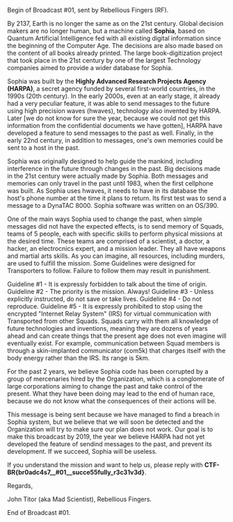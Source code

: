 
Begin of Broadcast #01, sent by Rebellious Fingers (RF).

By 2137, Earth is no longer the same as on the 21st century. Global decision makers are no longer human, but a machine called **Sophia**, based on Quantum Artificial Intelligence fed with all existing digital information since the beginning of the Computer Age. The decisions are also made based on the content of all books already printed. The large book-digitization project that took place in the 21st century by one of the largest Technology companies aimed to provide a wider database for Sophia.

Sophia was built by the **Highly Advanced Research Projects Agency (HARPA)**, a secret agency funded by several first-world countries, in the 1990s (20th century). In the early 2000s, even at an early stage, it already had a very peculiar feature, it was able to send messages to the future using high precision waves (hwaves), technology also invented by HARPA. Later [we do not know for sure the year, because we could not get this information from the confidential documents we have gotten], HARPA have developed a feature to send messages to the past as well. Finally, in the early 22nd century, in addition to messages, one's own memories could be sent to a host in the past.

Sophia was originally designed to help guide the mankind, including interference in the future through changes in the past. Big decisions made in the 21st century were actually made by Sophia. Both messages and memories can only travel in the past until 1983, when the first cellphone was built. As Sophia uses hwaves, it needs to have in its database the host's phone number at the time it plans to return. Its first test was to send a message to a DynaTAC 8000. Sophia software was written on an OS/390.

One of the main ways Sophia used to change the past, when simple messages did not have the expected effects, is to send memory of Squads, teams of 5 people, each with specific skills to perform physical missions at the desired time. These teams are comprised of a scientist, a doctor, a hacker, an electrocnics expert, and a mission leader. They all have weapons and martial arts skills. As you can imagine, all resources, including murders, are used to fulfill the mission. Some Guidelines were designed for Transporters to follow. Failure to follow them may result in punishment.

Guideline #1 - It is expressly forbidden to talk about the time of origin.
Guideline #2 - The priority is the mission. Always!
Guideline #3 - Unless explicitly instructed, do not save or take lives.
Guideline #4 - Do not reproduce.
Guideline #5 - It is expressly prohibited to stop using the encrypted "Internet Relay System" (IRS) for virtual communication with Transported from other Squads.
Squads carry with them all knowledge of future technologies and inventions, meaning they are dozens of years ahead and can create things that the present age does not even imagine will eventually exist. For example, communication between Squad members is through a skin-implanted communicator (com5k) that charges itself with the body energy rather than the IRS. Its range is 5km.

For the past 2 years, we believe Sophia code has been corrupted by a group of mercenaries hired by the Organization, which is a conglomerate of large corporations aiming to change the past and take control of the present. What they have been doing may lead to the end of human race, because we do not know what the consequences of their actions will be.

This message is being sent because we have managed to find a breach in Sophia system, but we believe that we will soon be detected and the Organization will try to make sure our plan does not work. Our goal is to make this broadcast by 2019, the year we believe HARPA had not yet developed the feature of sendind messages to the past, and prevent its development. If we succeed, Sophia will be useless.

If you understand the mission and want to help us, please reply with **CTF-BR{br0adc4s7\__#01\__succe55fully\_r3c31v3d}**.

Regards,

John Titor (aka Mad Scientist), Rebellious Fingers.

End of Broadcast #01.
